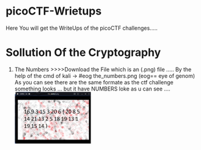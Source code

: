 # picoCTF-Wrietups
Here You will get the WriteUps of the picoCTF challenges.....

# Sollution Of the Cryptography
  1. The Numbers
    >>>>Download the File which is an (.png) file ..... 
          By the help of the cmd of kali -> #eog the_numbers.png (eog== eye of genom)
          As you can see there are the same formate as the ctf challenge something looks ... but it have NUMBERS loke as u can 
          see ....
          <img src="https://github.com/Shashwatsingh22/picoCTF-Wrietups/blob/master/images/the.png" width="200px">
          
